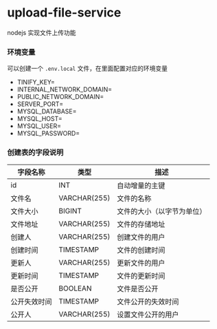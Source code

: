 # upload-file-service
nodejs 实现文件上传功能

### 环境变量
可以创建一个 `.env.local` 文件，在里面配置对应的环境变量

- TINIFY_KEY=
- INTERNAL_NETWORK_DOMAIN=
- PUBLIC_NETWORK_DOMAIN=
- SERVER_PORT=
- MYSQL_DATABASE=
- MYSQL_HOST=
- MYSQL_USER=
- MYSQL_PASSWORD=

### 创建表的字段说明

| 字段名称      | 类型           | 描述                   |
|---------------|----------------|------------------------|
| id            | INT            | 自动增量的主键        |
| 文件名        | VARCHAR(255)   | 文件的名称            |
| 文件大小      | BIGINT         | 文件的大小（以字节为单位） |
| 文件地址      | VARCHAR(255)   | 文件的存储地址         |
| 创建人        | VARCHAR(255)   | 创建文件的用户         |
| 创建时间      | TIMESTAMP      | 文件的创建时间         |
| 更新人        | VARCHAR(255)   | 更新文件的用户         |
| 更新时间      | TIMESTAMP      | 文件的更新时间         |
| 是否公开      | BOOLEAN        | 文件是否公开           |
| 公开失效时间  | TIMESTAMP      | 文件公开的失效时间     |
| 公开人        | VARCHAR(255)   | 设置文件公开的用户     |
